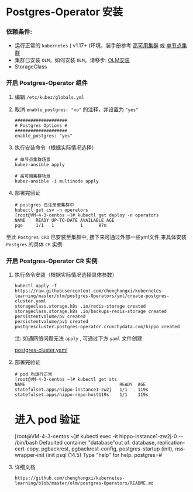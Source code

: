 # Postgres-Operator 安装

### 依赖条件:
- 运行正常的 `kubernetes` ( v1.17+ )环境，装手册参考 [高可用集群](../install/multinode.md) 或 [单节点集群](../install/all-in-one.md)
- 集群已安装 `OLM`。如何安装 `OLM`，请移步: [OLM安装](../paas/olm.md)
- StorageClass

### 开启 Postgres-Operator 组件
1. 编辑 `/etc/kubez/globals.yml`

2. 取消 `enable_postgres: "no"` 的注释，并设置为 `"yes"`
    ```shell
    ####################
    # Postgres Options #
    ####################
    enable_postgres: "yes"
    ```
3. 执行安装命令（根据实际情况选择）
    ```shell
    # 单节点集群场景
    kubez-ansible apply

    # 高可用集群场景
    kubez-ansible -i multinode apply
    ```
4. 部署完验证
    ```shell
    # postgres 已注册至集群中
    kubectl get csv -n operators
    [root@VM-4-3-centos ~]# kubectl get deploy -n operators
    NAME    READY UP-TO-DATE AVAILABLE AGE
    pgo     1/1   1          1      87m 
   
至此 `Postgres CRD` 已安装至集群中, 接下来可通过外部一些yml文件,来具体安装 `Postgres` 的具体 `CR` 实例

### 开启 Postgres-Operator CR 实例
1. 执行命令安装（根据实际情况选择具体参数）
   ```shell
   kubectl apply -f https://raw.githubusercontent.com/chenghongxi/kubernetes-learning/master/olm/postgres-Operators/yml/create-postgres-cluster.yaml
   storageclass.storage.k8s .io/redis-storage created
   storageclass.storage.k8s .io/backups-redis-storage created
   persistentvolume/pv created
   persistentvolume/pv1 created
   postgrescluster.postgres-operator.crunchydata.com/hippo created
   ```
   
   注: 如遇网络问题无法 `apply` , 可通过下方 `yaml` 文件创建

   [postgres-cluster.yaml](https://raw.githubusercontent.com/chenghongxi/kubernetes-learning/master/olm/postgres-Operators/yml/create-postgres-cluster.yaml)

2. 部署完验证
   ```shell
   # pod 均运行正常
   [root@VM-4-3-centos ~]# kubectl get sts 
   NAME                                    READY  AGE
   statefulset.apps/hippo-instance1-zw2j   1/1    119s
   statefulset.apps/hippo-repo-host119s    1/1    119s
   ```
   
   # 进入 pod 验证
   [root@VM-4-3-centos ~]# kubectl exec -it hippo-instance1-zw2j-0 -- /bin/bash
   Defaulted container "database"out of: database, replication-cert-copy, pgbackrest, pgbackrest-config, postgres-startup (init), nss-wrapper-init (init
   psql (14.5)
   Type "help" for help.
   postgres=#
   
3. 详细文档
   ```shell
   https://github.com/chenghongxi/kubernetes-learning/blob/master/olm/postgres-Operators/README.md
   ```
